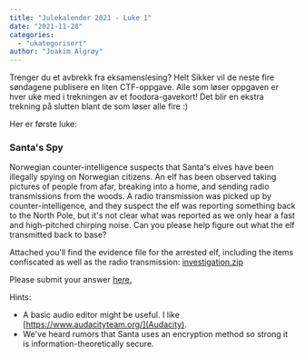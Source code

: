 ```yaml
---
title: "Julekalender 2021 - Luke 1"
date: "2021-11-28"
categories: 
  - "ukategorisert"
author: "Joakim Algrøy"
---
```


Trenger du et avbrekk fra eksamenslesing? Helt Sikker vil de neste fire søndagene publisere en liten CTF-oppgave. Alle som løser oppgaven er hver uke med i trekningen av et foodora-gavekort! Det blir en ekstra trekning på slutten blant de som løser alle fire :)

Her er første luke:

### Santa's Spy

Norwegian counter-intelligence suspects that Santa's elves have been illegally spying on Norwegian citizens. An elf has been observed taking pictures of people from afar, breaking into a home, and sending radio transmissions from the woods. A radio transmission was picked up by counter-intelligence, and they suspect the elf was reporting something back to the North Pole, but it's not clear what was reported as we only hear a fast and high-pitched chirping noise. Can you please help figure out what the elf transmitted back to base?

Attached you'll find the evidence file for the arrested elf, including the items confiscated as well as the radio transmission: [investigation.zip](/public/investigation.zip)

Please submit your answer [here.](https://forms.gle/mVXS3trGWgNLNKbZ8)

Hints:

* A basic audio editor might be useful. I like [https://www.audacityteam.org/](Audacity).
* We've heard rumors that Santa uses an encryption method so strong it is information-theoretically secure.
